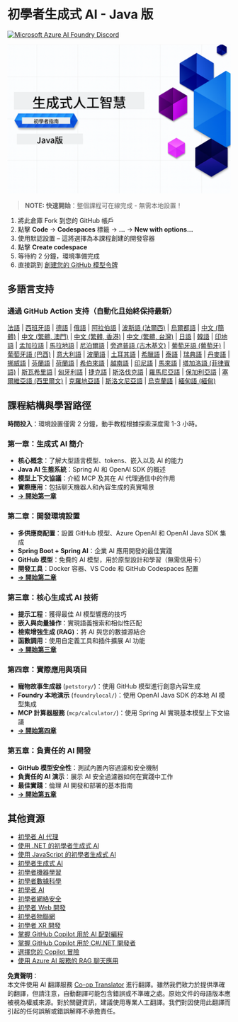 <!--
CO_OP_TRANSLATOR_METADATA:
{
  "original_hash": "79df2d245c12d6b8ad57148fd049f106",
  "translation_date": "2025-07-23T12:02:41+00:00",
  "source_file": "README.md",
  "language_code": "tw"
}
-->
# 初學者生成式 AI - Java 版
[![Microsoft Azure AI Foundry Discord](https://dcbadge.limes.pink/api/server/ByRwuEEgH4)](https://discord.com/invite/ByRwuEEgH4)

![初學者生成式 AI - Java 版](../../translated_images/beg-genai-series.61edc4a6b2cc54284fa2d70eda26dc0ca2669e26e49655b842ea799cd6e16d2a.tw.png)

> **NOTE: 快速開始**：整個課程可在線完成 - 無需本地設置！
1. 將此倉庫 Fork 到您的 GitHub 帳戶
2. 點擊 **Code** → **Codespaces** 標籤 → **...** → **New with options...**
3. 使用默認設置 – 這將選擇為本課程創建的開發容器
4. 點擊 **Create codespace**
5. 等待約 2 分鐘，環境準備完成
6. 直接跳到 [創建您的 GitHub 模型令牌](./02-SetupDevEnvironment/README.md#step-2-create-a-github-personal-access-token)

## 多語言支持

### 通過 GitHub Action 支持（自動化且始終保持最新）

[法語](../fr/README.md) | [西班牙語](../es/README.md) | [德語](../de/README.md) | [俄語](../ru/README.md) | [阿拉伯語](../ar/README.md) | [波斯語 (法爾西)](../fa/README.md) | [烏爾都語](../ur/README.md) | [中文 (簡體)](../zh/README.md) | [中文 (繁體, 澳門)](../mo/README.md) | [中文 (繁體, 香港)](../hk/README.md) | [中文 (繁體, 台灣)](./README.md) | [日語](../ja/README.md) | [韓語](../ko/README.md) | [印地語](../hi/README.md) | [孟加拉語](../bn/README.md) | [馬拉地語](../mr/README.md) | [尼泊爾語](../ne/README.md) | [旁遮普語 (古木基文)](../pa/README.md) | [葡萄牙語 (葡萄牙)](../pt/README.md) | [葡萄牙語 (巴西)](../br/README.md) | [意大利語](../it/README.md) | [波蘭語](../pl/README.md) | [土耳其語](../tr/README.md) | [希臘語](../el/README.md) | [泰語](../th/README.md) | [瑞典語](../sv/README.md) | [丹麥語](../da/README.md) | [挪威語](../no/README.md) | [芬蘭語](../fi/README.md) | [荷蘭語](../nl/README.md) | [希伯來語](../he/README.md) | [越南語](../vi/README.md) | [印尼語](../id/README.md) | [馬來語](../ms/README.md) | [塔加洛語 (菲律賓語)](../tl/README.md) | [斯瓦希里語](../sw/README.md) | [匈牙利語](../hu/README.md) | [捷克語](../cs/README.md) | [斯洛伐克語](../sk/README.md) | [羅馬尼亞語](../ro/README.md) | [保加利亞語](../bg/README.md) | [塞爾維亞語 (西里爾文)](../sr/README.md) | [克羅地亞語](../hr/README.md) | [斯洛文尼亞語](../sl/README.md) | [烏克蘭語](../uk/README.md) | [緬甸語 (緬甸)](../my/README.md)

## 課程結構與學習路徑

**時間投入**：環境設置僅需 2 分鐘，動手教程根據探索深度需 1-3 小時。

### **第一章：生成式 AI 簡介**
- **核心概念**：了解大型語言模型、tokens、嵌入以及 AI 的能力
- **Java AI 生態系統**：Spring AI 和 OpenAI SDK 的概述
- **模型上下文協議**：介紹 MCP 及其在 AI 代理通信中的作用
- **實際應用**：包括聊天機器人和內容生成的真實場景
- **[→ 開始第一章](./01-IntroToGenAI/README.md)**

### **第二章：開發環境設置**
- **多供應商配置**：設置 GitHub 模型、Azure OpenAI 和 OpenAI Java SDK 集成
- **Spring Boot + Spring AI**：企業 AI 應用開發的最佳實踐
- **GitHub 模型**：免費的 AI 模型，用於原型設計和學習（無需信用卡）
- **開發工具**：Docker 容器、VS Code 和 GitHub Codespaces 配置
- **[→ 開始第二章](./02-SetupDevEnvironment/README.md)**

### **第三章：核心生成式 AI 技術**
- **提示工程**：獲得最佳 AI 模型響應的技巧
- **嵌入與向量操作**：實現語義搜索和相似性匹配
- **檢索增強生成 (RAG)**：將 AI 與您的數據源結合
- **函數調用**：使用自定義工具和插件擴展 AI 功能
- **[→ 開始第三章](./03-CoreGenerativeAITechniques/README.md)**

### **第四章：實際應用與項目**
- **寵物故事生成器** (`petstory/`)：使用 GitHub 模型進行創意內容生成
- **Foundry 本地演示** (`foundrylocal/`)：使用 OpenAI Java SDK 的本地 AI 模型集成
- **MCP 計算器服務** (`mcp/calculator/`)：使用 Spring AI 實現基本模型上下文協議
- **[→ 開始第四章](./04-PracticalSamples/README.md)**

### **第五章：負責任的 AI 開發**
- **GitHub 模型安全性**：測試內置內容過濾和安全機制
- **負責任的 AI 演示**：展示 AI 安全過濾器如何在實踐中工作
- **最佳實踐**：倫理 AI 開發和部署的基本指南
- **[→ 開始第五章](./05-ResponsibleGenAI/README.md)**

## 其他資源 

- [初學者 AI 代理](https://github.com/microsoft/ai-agents-for-beginners)
- [使用 .NET 的初學者生成式 AI](https://github.com/microsoft/Generative-AI-for-beginners-dotnet)
- [使用 JavaScript 的初學者生成式 AI](https://github.com/microsoft/generative-ai-with-javascript)
- [初學者生成式 AI](https://github.com/microsoft/generative-ai-for-beginners)
- [初學者機器學習](https://aka.ms/ml-beginners)
- [初學者數據科學](https://aka.ms/datascience-beginners)
- [初學者 AI](https://aka.ms/ai-beginners)
- [初學者網絡安全](https://github.com/microsoft/Security-101)
- [初學者 Web 開發](https://aka.ms/webdev-beginners)
- [初學者物聯網](https://aka.ms/iot-beginners)
- [初學者 XR 開發](https://github.com/microsoft/xr-development-for-beginners)
- [掌握 GitHub Copilot 用於 AI 配對編程](https://aka.ms/GitHubCopilotAI)
- [掌握 GitHub Copilot 用於 C#/.NET 開發者](https://github.com/microsoft/mastering-github-copilot-for-dotnet-csharp-developers)
- [選擇您的 Copilot 冒險](https://github.com/microsoft/CopilotAdventures)
- [使用 Azure AI 服務的 RAG 聊天應用](https://github.com/Azure-Samples/azure-search-openai-demo-java)

**免責聲明**：  
本文件使用 AI 翻譯服務 [Co-op Translator](https://github.com/Azure/co-op-translator) 進行翻譯。雖然我們致力於提供準確的翻譯，但請注意，自動翻譯可能包含錯誤或不準確之處。原始文件的母語版本應被視為權威來源。對於關鍵資訊，建議使用專業人工翻譯。我們對因使用此翻譯而引起的任何誤解或錯誤解釋不承擔責任。